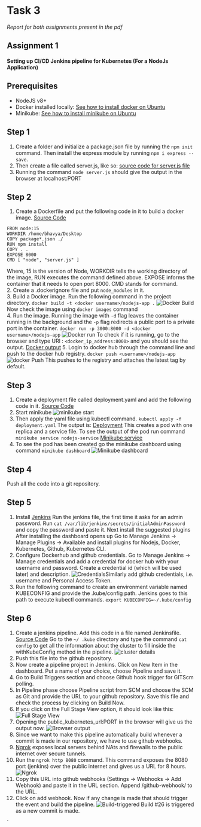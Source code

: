 # Task 3
*Report for both assignments present in the pdf*

## Assignment 1
#### Setting up CI/CD Jenkins pipeline for Kubernetes (For a NodeJs Application)

## Prerequisites 
- NodeJS v8+
- Docker installed locally: [See how to install docker on Ubuntu](https://www.linuxtechi.com/install-use-docker-on-ubuntu/)
- Minikube: [See how to install minikube on Ubuntu](https://www.linuxtechi.com/how-to-install-minikube-on-ubuntu/)

## Step 1
1. Create a folder and initialize a package.json file by running the `npm init` command. Then install the express module by running `npm i express --save`.
2. Then create a file called server.js, like so: [source code for server.js file](https://github.com/Bhavya-Tripathi/Devops-Jenkins/blob/master/server.js)
3. Running the command `node server.js` should give the output in the browser at localhost:PORT
## Step 2
1. Create a Dockerfile and put the following code in it to build a docker image. [Source Code](https://github.com/Bhavya-Tripathi/Devops-Jenkins/blob/master/Dockerfile)

```
FROM node:15
WORKDIR /home/bhavya/Desktop
COPY package*.json ./ 
RUN npm install
COPY . . 
EXPOSE 8000
CMD [ "node", "server.js" ]
```
Where, 15 is the version of Node, WORKDIR tells the working directory of the image, RUN executes the command defined above. EXPOSE informs the container that it needs to open port 8000. CMD stands for command.  
2. Create a .dockerignore file and put `node_modules` in it.    
3. Build a Docker image. Run the following command in the project directory.
`docker build -t <docker username>/nodejs-app .`
  ![Docker Build](https://github.com/Bhavya-Tripathi/DevOps/blob/main/Task%203/images/A1-docker-build.png)
Now check the image using `docker images` command  
4. Run the image. Running the image with `-d` flag leaves the container running in the background and the `-p` flag redirects a public port to a private port in the container.
`docker run -p 3000:8000 -d <docker username>/nodejs-app`
![Docker run](https://github.com/Bhavya-Tripathi/DevOps/blob/main/Task%203/images/A1-docker-run.png)
To check if it is running, go to the browser and type URl : `<docker_ip_address:8000>` and you should see the output.  [Docker output](https://github.com/Bhavya-Tripathi/DevOps/blob/main/Task%203/images/A1-docker-op.png)
5. Login to docker hub through the command line and push to the docker hub registry.
`docker push <username>/nodejs-app`
![docker Push](https://github.com/Bhavya-Tripathi/DevOps/blob/main/Task%203/images/A1-docker-push.png)
This pushes to the registry and attaches the latest tag by default.
## Step 3
1. Create a deployment file called deployment.yaml and add the following code in it. [Source Code](https://github.com/Bhavya-Tripathi/Devops-Jenkins/blob/master/deployment.yaml)
2. Start minikube ![minikube start](https://github.com/Bhavya-Tripathi/DevOps/blob/main/Task%203/images/A1-minikube-start.png)
3. Then apply the yaml file using kubectl command.
`kubectl apply -f deployment.yaml`
The output is:
[Deployment](https://github.com/Bhavya-Tripathi/DevOps/blob/main/Task%203/images/A1-apply-deployment.png)
This creates a pod with one replica and a service file.
To see the output of the pod run command `minikube service nodejs-service`
[Minikube service](https://github.com/Bhavya-Tripathi/DevOps/blob/main/Task%203/images/A1-minikube-service.png)  
4. To see the pod has been created go the minikube dashboard using command `minikube dashboard`
![Minikube dashboard](https://github.com/Bhavya-Tripathi/DevOps/blob/main/Task%203/images/A1-minikube-dashboard.png)
## Step 4
Push all the code into a git repository.
## Step 5
1. Install [Jenkins](https://www.jenkins.io/download/)
Run the jenkins file, the first time it asks for an admin password.
Run `cat /var/lib/jenkins/secrets/initialAdminPassword` and copy the password and paste it.
Next install the suggested plugins
After installing the dashboard opens up 
Go to Manage Jenkins -> Manage Plugins -> Available and install plugins for Nodejs, Docker, Kubernetes, Github, Kubernetes CLI.
2. Configure Dockerhub and github credentials. Go to Manage Jenkins -> Manage credentials and add a credential for docker hub with your username and password. Create a credential id (which will be used later) and description. ![Credentials](https://github.com/Bhavya-Tripathi/DevOps/blob/main/Task%203/images/A1-dockerhub-credentials.png)Similarly add github credentials, i.e. username and Personal Access Token.
3. Run the following command to create an environment variable named KUBECONFIG and provide the .kube/config path. Jenkins goes to this path to execute kubectl commands.
`export KUBECONFIG=~/.kube/config`
## Step 6
1. Create a jenkins pipeline. Add this code in a file named Jenkinsfile. [Source Code](https://github.com/Bhavya-Tripathi/Devops-Jenkins/blob/master/Jenkinsfile) Go to the `~/ .kube` directory and type the command `cat config` to get all the information about the cluster to fill inside the withKubeConfig method in the pipeline. ![cluster details](https://github.com/Bhavya-Tripathi/DevOps/blob/main/Task%203/images/A1-Cluster-details.png)
2. Push this file into the github repository.
3. Now create a pipeline project in Jenkins. Click on New Item in the dashboard. Put a name of your choice, choose Pipeline and save it.
4. Go to Build Triggers section and choose Github hook trigger for GITScm polling.
5. In Pipeline phase choose Pipeline script from SCM and choose the SCM as Git and provide the URL to your github repository. Save this file and check the process by clicking on Build Now.
6. If you click on the Full Stage View option, it should look like this: ![Full Stage View](https://github.com/Bhavya-Tripathi/DevOps/blob/main/Task%203/images/A1-First-Stage-View.png) 
7. Opening the public_kubernetes_url:PORT in the browser will give us the output now. ![Browser output](https://github.com/Bhavya-Tripathi/DevOps/blob/main/Task%203/images/A1-Browser-op.png)
8. Since we want to make this pipeline automatically build whenever a commit is made in our repository, we have to use github webhooks.
9. [Ngrok](https://ngrok.com/download) exposes local servers behind NAts and firewalls to the public internet over secure tunnels.
10. Run the `ngrok http 8080` command. This command exposes the 8080 port (jenkins) over the public internet and gives us a URL for 8 hours.![Ngrok](https://github.com/Bhavya-Tripathi/DevOps/blob/main/Task%203/images/A1-ngrok.png)
11. Copy this URL into github webhooks (Settings -> Webhooks -> Add Webhook) and paste it in the URL section. Append /github-webhook/ to the URL.
12. Click on add webhook. Now if any change is made that should trigger the event and build the pipeline. 
![Build-triggered](https://github.com/Bhavya-Tripathi/DevOps/blob/main/Task%203/images/A1-Triggered-build.png) Build #26 is triggered as a new commit is made.

`

